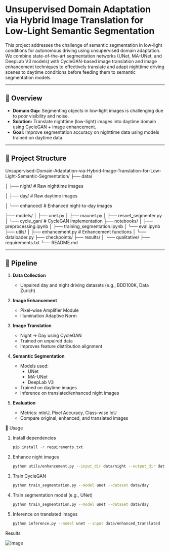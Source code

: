 # Unsupervised Domain Adaptation via Hybrid Image Translation for Low-Light Semantic Segmentation

This project addresses the challenge of semantic segmentation in low-light conditions for autonomous driving using unsupervised domain adaptation. We combine state-of-the-art segmentation networks (UNet, MA-UNet, and DeepLab V3 models) with CycleGAN-based image translation and image enhancement techniques to effectively translate and adapt nighttime driving scenes to daytime conditions before feeding them to semantic segmentation models.

---

## 🧠 Overview

- **Domain Gap:** Segmenting objects in low-light images is challenging due to poor visibility and noise.
- **Solution:** Translate nighttime (low-light) images into daytime domain using CycleGAN + image enhancement.
- **Goal:** Improve segmentation accuracy on nighttime data using models trained on daytime data.

---

## 📁 Project Structure

Unsupervised-Domain-Adaptation-via-Hybrid-Image-Translation-for-Low-Light-Semantic-Segmentation/
├── data/

│ ├── night/ # Raw nighttime images

│ ├── day/ # Raw daytime images

│ └── enhanced/ # Enhanced night-to-day images

├── models/
│ ├── unet.py
│ ├── maunet.py
│ ├── resnet_segmenter.py
│ └── cycle_gan/ # CycleGAN implementation
├── notebooks/
│ ├── preprocessing.ipynb
│ ├── training_segmentation.ipynb
│ └── eval.ipynb
├── utils/
│ ├── enhancement.py # Enhancement functions
│ └── dataloader.py
├── checkpoints/
├── results/
│ └── qualitative/
├── requirements.txt
└── README.md


---

## 🔧 Pipeline

1. **Data Collection**  
   - Unpaired day and night driving datasets (e.g., BDD100K, Data Zurich)

2. **Image Enhancement**  
   - Pixel-wise Amplifier Module  
   - Illumination Adaptive Norm

3. **Image Translation**  
   - Night → Day using CycleGAN  
   - Trained on unpaired data  
   - Improves feature distribution alignment

4. **Semantic Segmentation**  
   - Models used:  
     - UNet  
     - MA-UNet  
     - DeepLab V3 
   - Trained on daytime images  
   - Inference on translated/enhanced night images

5. **Evaluation**  
   - Metrics: mIoU, Pixel Accuracy, Class-wise IoU  
   - Compare original, enhanced, and translated images




🏁 Usage

1. Install dependencies

    ```bash
    pip install -r requirements.txt

2. Enhance night images

    ```bash
    python utils/enhancement.py --input_dir data/night --output_dir data/enhanced

3. Train CycleGAN

    ```bash
    python train_segmentation.py --model unet --dataset data/day

4. Train segmentation model (e.g., UNet)

    ```bash
    python train_segmentation.py --model unet --dataset data/day

5. Inference on translated images

    ```bash
    python inference.py --model unet --input data/enhanced_translated

Results

![image](https://github.com/user-attachments/assets/e02577bc-17ac-4a74-a981-e241d39394f2)

